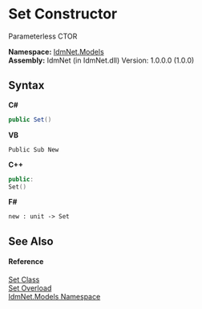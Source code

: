 # Set Constructor 
 

Parameterless CTOR

**Namespace:**&nbsp;<a href="N_IdmNet_Models">IdmNet.Models</a><br />**Assembly:**&nbsp;IdmNet (in IdmNet.dll) Version: 1.0.0.0 (1.0.0)

## Syntax

**C#**<br />
``` C#
public Set()
```

**VB**<br />
``` VB
Public Sub New
```

**C++**<br />
``` C++
public:
Set()
```

**F#**<br />
``` F#
new : unit -> Set
```


## See Also


#### Reference
<a href="T_IdmNet_Models_Set">Set Class</a><br /><a href="Overload_IdmNet_Models_Set__ctor">Set Overload</a><br /><a href="N_IdmNet_Models">IdmNet.Models Namespace</a><br />